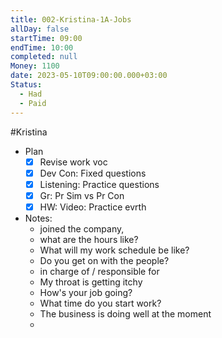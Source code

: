 ```yaml
---
title: 002-Kristina-1A-Jobs
allDay: false
startTime: 09:00
endTime: 10:00
completed: null
Money: 1100
date: 2023-05-10T09:00:00.000+03:00
Status:
  - Had
  - Paid
---
```

#Kristina 
- Plan
	- [x] Revise work voc
	- [x] Dev Con: Fixed questions
	- [x] Listening: Practice questions
	- [x] Gr: Pr Sim vs Pr Con
	- [x] HW: Video: Practice evrth

- Notes: 
	- joined the company, 
	- what are the hours like?
	- What will my work schedule be like?
	- Do you get on with the people?
	- in charge of / responsible for
	- My throat is getting itchy
	- How's your job going?
	- What time do you start work?
	- The business is doing well at the moment
	- 
